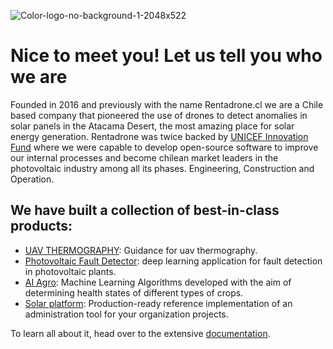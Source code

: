 ![Color-logo-no-background-1-2048x522](https://user-images.githubusercontent.com/1696665/215295995-e78ff54d-fd62-4d76-bcd4-df433f2de302.png)

# Nice to meet you! Let us tell you who we are

Founded in 2016 and previously with the name Rentadrone.cl we are a Chile based company that pioneered the use of drones to detect anomalies in solar panels in the Atacama Desert, the most amazing place for solar energy generation. Rentadrone was twice backed by [UNICEF Innovation Fund](https://www.unicefinnovationfund.org/broadcast/updates/uncief-innovation-fund-graduate-rentadrone) where we were capable to develop open-source software to improve our internal processes and become chilean market leaders in the photovoltaic industry among all its phases. Engineering, Construction and Operation.

## We have built a collection of best-in-class products:

- [UAV THERMOGRAPHY](https://github.com/RentadroneCL/Guidance-of-UAV-Thermography): Guidance for uav thermography.
- [Photovoltaic Fault Detector](https://github.com/RentadroneCL/Photovoltaic_Fault_Detector): deep learning application for fault detection in photovoltaic plants.
- [AI Agro](https://github.com/RentadroneCL/AI-Agro): Machine Learning Algorithms developed with the aim of determining health states of different types of crops.
- [Solar platform](https://github.com/RentadroneCL/AI-Solar-Platform): Production-ready reference implementation of an administration tool for your organization projects.

To learn all about it, head over to the extensive [documentation](https://rentadronecl.github.io).

